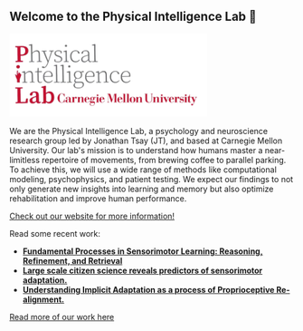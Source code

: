 ## Welcome to the Physical Intelligence Lab 👋
<div align="left">
   <img src="https://github.com/physicalintelligencelab/.github/blob/main/image-removebg-preview%20(3).png?raw=true" alt="Lab Logo" width="350"/>
</div>

We are the Physical Intelligence Lab, a psychology and neuroscience research group led by Jonathan Tsay (JT), and based at Carnegie Mellon University. Our lab's mission is to understand how humans master a near-limitless repertoire of movements, from brewing coffee to parallel parking. To achieve this, we will use a wide range of methods like computational modeling, psychophysics, and patient testing. We expect our findings to not only generate new insights into learning and memory but also optimize rehabilitation and improve human performance. 

[Check out our website for more information!](https://www.tsaylab.com/)

Read some recent work:
- **[Fundamental Processes in Sensorimotor Learning: Reasoning, Refinement, and Retrieval](https://www.dropbox.com/scl/fi/vbwu7bcmir29nnfpdaqj1/3R_Framework_eLife_2024.pdf?rlkey=lfh4hpzuss8r15ly74g0iw472&e=1&dl=0)**
- **[Large scale citizen science reveals predictors of sensorimotor adaptation.](https://www.dropbox.com/scl/fi/ckpntf08zij39uw8wfjv1/Testmybrain_30Jan2024.pdf?rlkey=6mj504j6715eu8vp8obdtdjgl&e=1&dl=0)**
- **[Understanding Implicit Adaptation as a process of Proprioceptive Re-alignment.](https://www.dropbox.com/scl/fi/aqbw5qtav6qqqhwp654u2/Tsay_PReMo_eLife.pdf?rlkey=b1gabcj4hboeq3rlol1dvrk5z&dl=0)**

[Read more of our work here](https://www.tsaylab.com/publications)
